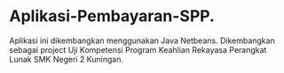 # Aplikasi-Pembayaran-SPP.
Aplikasi ini dikembangkan menggunakan Java Netbeans. Dikembangkan sebagai project Uji Kompetensi Program Keahlian Rekayasa Perangkat Lunak SMK Negeri 2 Kuningan.
